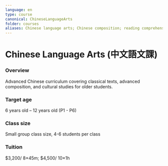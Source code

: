 ```yaml
---
language: en
type: course
canonical: ChineseLanguageArts
folder: courses
aliases: Chinese language arts; Chinese composition; reading comprehension; classical texts; culture
---
```

# Chinese Language Arts (中文語文課)

### Overview
Advanced Chinese curriculum covering classical texts, advanced composition, and cultural studies for older students.

### Target age
6 years old – 12 years old (P1 - P6)

### Class size
Small group class size, 4-6 students per class

### Tuition
$3,200/ 8×45m; $4,500/ 10×1h
